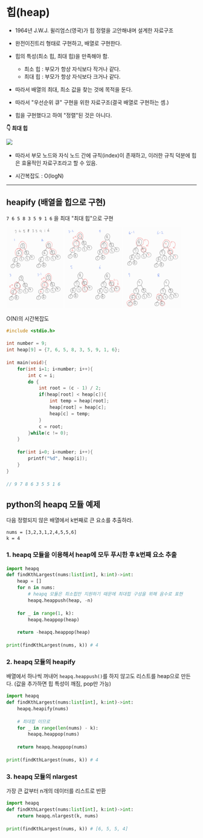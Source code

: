 # 힙(heap)

- 1964년 J.W.J. 윌리엄스(영국)가 힙 정렬을 고안해내며 설계한 자료구조

- 완전이진트리 형태로 구현하고, 배열로 구현한다.

- 힙의 특성(최소 힙, 최대 힙)을 만족해야 함.

  - 최소 힙 : 부모가 항상 자식보다 작거나 같다.
  - 최대 힙 : 부모가 항상 자식보다 크거나 같다.

- 따라서 배열의 최대, 최소 값을 찾는 것에 목적을 둔다.

- 따라서 "우선순위 큐" 구현을 위한 자료구조(결국 배열로 구현하는 셈.)

- 힙을 구현했다고 하여 "정렬"된 것은 아니다.

**👇 최대 힙**

<a href="https://ko.wikipedia.org/wiki/%ED%9E%99_(%EC%9E%90%EB%A3%8C_%EA%B5%AC%EC%A1%B0)">
<img src="https://upload.wikimedia.org/wikipedia/commons/3/38/Max-Heap.svg" /></a>

- 따라서 부모 노드와 자식 노드 간에 규칙(index)이 존재하고, 이러한 규칙 덕분에 힙은 효율적인 자료구조라고 할 수 있음.

- 시간복잡도 : O(logN)

---

## heapify (배열을 힙으로 구현)

`7 6 5 8 3 5 9 1 6` 을 최대 "최대 힙"으로 구현

<img width="30%" src="img/heapify_1.jpg" />
<img width="30%" src="img/heapify_2.jpg" />
<img width="30%" src="img/heapify_3.jpg" />

O(N)의 시간복잡도

```c
#include <stdio.h>

int number = 9;
int heap[9] = {7, 6, 5, 8, 3, 5, 9, 1, 6};

int main(void){
	for(int i=1; i<number; i++){
		int c = i;
		do {
			int root = (c - 1) / 2;
			if(heap[root] < heap[c]){
				int temp = heap[root];
				heap[root] = heap[c];
				heap[c] = temp;
			}
			c = root;
		}while(c != 0);
	}

	for(int i=0; i<number; i++){
		printf("%d", heap[i]);
	}
}

// 9 7 8 6 3 5 5 1 6
```

## python의 heapq 모듈 예제

다음 정렬되지 않은 배열에서 k번째로 큰 요소를 추출하라.

```
nums = [3,2,3,1,2,4,5,5,6]
k = 4
```

### 1. heapq 모듈을 이용해서 heap에 모두 푸시한 후 k번째 요소 추출

```python
import heapq
def findKthLargest(nums:list[int], k:int)->int:
    heap = []
    for n in nums:
        # heapq 모듈은 최소힙만 지원하기 때문에 최대힙 구성을 위해 음수로 표현
        heapq.heappush(heap, -n)

    for _ in range(1, k):
        heapq.heappop(heap)

    return -heapq.heappop(heap)

print(findKthLargest(nums, k)) # 4
```

### 2. heapq 모듈의 heapify

배열에서 하나씩 꺼내어 `heapq.heappush()`를 하지 않고도 리스트를 heap으로 만든다. (값을 추가하면 힙 특성이 깨짐, pop만 가능)

```python
import heapq
def findKthLargest(nums:list[int], k:int)->int:
    heapq.heapify(nums)

    # 최대힙 이므로
    for _ in range(len(nums) - k):
        heapq.heappop(nums)

    return heapq.heappop(nums)

print(findKthLargest(nums, k)) # 4
```

### 3. heapq 모듈의 nlargest

가장 큰 값부터 n개의 데이터를 리스트로 반환

```python
import heapq
def findKthLargest(nums:list[int], k:int)->int:
    return heapq.nlargest(k, nums)

print(findKthLargest(nums, k)) # [6, 5, 5, 4]
```
